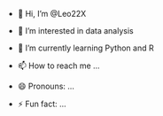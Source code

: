 - 👋 Hi, I’m @Leo22X
- 👀 I’m interested in data analysis
- 🌱 I’m currently learning Python and R 
  
- 📫 How to reach me ...
- 😄 Pronouns: ...
- ⚡ Fun fact: ...

<!---
Leo22X/Leo22X is a ✨ special ✨ repository because its `README.md` (this file) appears on your GitHub profile.
You can click the Preview link to take a look at your changes.
--->
